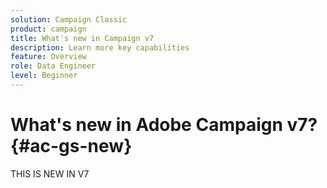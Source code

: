 ```yaml
---
solution: Campaign Classic
product: campaign
title: What's new in Campaign v7
description: Learn more key capabilities
feature: Overview
role: Data Engineer
level: Beginner
---
```


# What's new in Adobe Campaign v7? {#ac-gs-new}

THIS IS NEW IN V7